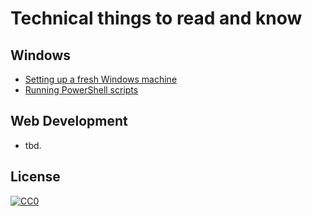 # Technical things to read and know

## Windows
* [Setting up a fresh Windows machine](windows/setup.md)
* [Running PowerShell scripts](windows/powershell.md)

## Web Development
* tbd.

## License
[![CC0](https://licensebuttons.net/p/zero/1.0/80x15.png)](http://creativecommons.org/publicdomain/zero/1.0/)
